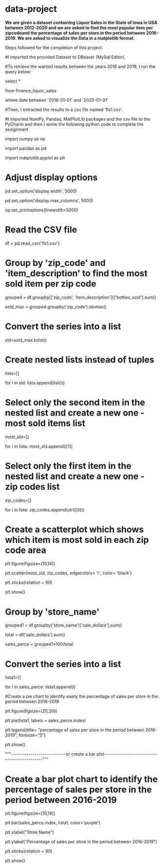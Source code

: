 # data-project

__We are given a dataset containing Liquor Sales in the State of Iowa in USA between 2012-2020 and we are asked to find the most popular item per zipcodeand the percentage of sales per store in the period between 2016-2019. We are asked to visualize the Data in a matplotlib format.__




Steps followed for the completion of this project:




#I imported the provided Dataset to DBeaver (MySql Editor).

#To retrieve the wanted results between the years 2016 and 2019, I run the query below:



select *
 
from finance_liquor_sales 

where date between '2016-01-01' and '2020-01-01'


#Then, I extracted the results to a csv file named 'fls1.csv'.



#I imported NumPy, Pandas, MatPlotLib packages and the csv file to the PyCharm and then I wrote the following python code to complete the assignment


import numpy as np

import pandas as pd

import matplotlib.pyplot as plt

# Adjust display options

pd.set_option('display.width', 5000)

pd.set_option('display.max_columns', 5000)

np.set_printoptions(linewidth=5000)


# Read the CSV file

df = pd.read_csv('fls1.csv')

# Group by 'zip_code' and 'item_description' to find the most sold item per zip code

grouped = df.groupby(['zip_code', 'item_description'])['bottles_sold'].sum()

sold_max = grouped.groupby('zip_code').idxmax()

# Convert the series into a list
sld=sold_max.tolist()

# Create nested lists instead of tuples

lista=[]

for i in sld:
    lista.append(list(i))

# Select only the second item in the nested list and create a new one - most sold items list

most_sld=[]

for i in lista:
   most_sld.append(i[1])

# Select only the first item in the nested list and create a new one - zip codes list

zip_codes=[]

for i in lista:
   zip_codes.append(str(i[0]))

# Create a scatterplot which shows which item is most sold in each zip code area

plt.figure(figsize=(10,14))

plt.scatter(most_sld, zip_codes, edgecolors= 'r', color= 'black')

plt.xticks(rotation = 90)

plt.show()

# Group by 'store_name'

grouped1 = df.groupby('store_name')['sale_dollars'].sum()

total = df['sale_dollars'].sum()

sales_perce = grouped1*100/total

# Convert the series into a list

lista1=[]

for i in sales_perce:
    lista1.append(i)

#Create a pie chart to identify easily the percentage of sales per store in the period between 2016-2019

plt.figure(figsize=(20,20))

plt.pie(lista1, labels = sales_perce.index)

plt.legend(title= "percentage of sales per store in the period between 2016-2019", fontsize="5")

plt.show()

"""----------------------------or create a bar plot----------------------------------------------"""

# Create a bar plot chart to identify the percentage of sales per store in the period between 2016-2019

plt.figure(figsize=(10,14))

plt.bar(sales_perce.index, lista1, color='purple')

plt.xlabel("Store Name")

plt.ylabel("Percentage of sales per store in the period between 2016-2019")

plt.xticks(rotation = 90)

plt.show()








